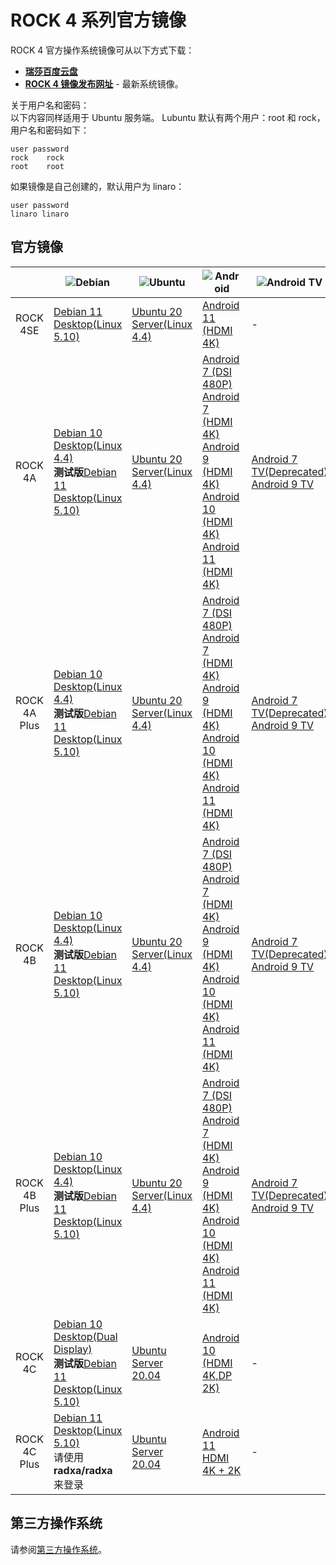 ﻿---
sidebar_label: '官方镜像'
sidebar_position: 8
---

# ROCK 4 系列官方镜像

ROCK 4 官方操作系统镜像可从以下方式下载：  

- **[瑞莎百度云盘](http://rock.sh/rockpi-baidupan)**
- **[ROCK 4 镜像发布网址](https://github.com/radxa/debos-radxa/releases/latest)** - 最新系统镜像。

关于用户名和密码：  
以下内容同样适用于 Ubuntu 服务端。
Lubuntu 默认有两个用户：root 和 rock，用户名和密码如下：

```
user password
rock    rock
root    root
```

如果镜像是自己创建的，默认用户为 linaro：

```
user password
linaro linaro
```

## 官方镜像

||![Debian](/img/Debian-logo.webp)|![Ubuntu](/img/Ubuntu-logo.webp)|![Android](/img/Android-Logo.webp)|![Android TV](/img/Android-tv-logo.webp)|
|:-:|-|-|-|-|
|ROCK 4SE|[Debian 11 Desktop(Linux 5.10)](https://github.com/radxa-build/rock-4se/releases/download/20230312-1521/rock-4se_debian_bullseye_kde_b33.img.xz)|[Ubuntu 20 Server(Linux 4.4)](https://github.com/radxa/debos-radxa/releases/download/20221109-1007/rockpi-4b-ubuntu-focal-server-arm64-20221109-1331-gpt.img.xz)|[Android 11 (HDMI 4K)](https://github.com/radxa/manifests/releases/download/RockPi-android11-20220819_1707/rock4b-se-android11-20220819-1907-gpt.zip)|-|
|ROCK 4A|[Debian 10 Desktop(Linux 4.4)](https://github.com/radxa-build/rock-pi-4b/releases/download/main-df04b3af/rockpi-4b-debian-buster-xfce4-arm64-20220401-0335-gpt.img.xz)<br/>**测试版**[Debian 11 Desktop(Linux 5.10)](https://github.com/radxa-build/rock-pi-4a/releases/download/20230427-1720/rock-pi-4a_debian_bullseye_kde_b13.img.xz)|[Ubuntu 20 Server(Linux 4.4)](https://github.com/radxa-build/rock-pi-4b/releases/download/main-df04b3af/rockpi-4b-ubuntu-focal-server-arm64-20220401-0346-gpt.img.xz)|[Android 7 (DSI 480P)](https://rock.sh/rockpi-android7-dsi-download)<br/>[Android 7 (HDMI 4K)](https://rock.sh/rockpi-android7-download)<br/>[Android 9 (HDMI 4K)](https://rock.sh/rockpi-android9-gpt-download)<br/>[Android 10 (HDMI 4K)](https://rock.sh/rockpi4b-android10-gpt-download)<br/>[Android 11 (HDMI 4K)](https://github.com/radxa/manifests/releases/tag/Rock-android11-20211115_1851)|[Android 7 TV(Deprecated)](https://rock.sh/rockpi-android7-tv-download)<br/>[Android 9 TV](https://rock.sh/rockpi-android9-tv-gpt-download)|
|ROCK 4A Plus|[Debian 10 Desktop(Linux 4.4)](https://github.com/radxa-build/rock-pi-4b/releases/download/main-df04b3af/rockpi-4b-debian-buster-xfce4-arm64-20220401-0335-gpt.img.xz)<br/>**测试版**[Debian 11 Desktop(Linux 5.10)](https://github.com/radxa-build/rock-pi-4a-plus/releases/download/20230427-1720/rock-pi-4a-plus_debian_bullseye_kde_b12.img.xz)|[Ubuntu 20 Server(Linux 4.4)](https://github.com/radxa-build/rock-pi-4b/releases/download/main-df04b3af/rockpi-4b-ubuntu-focal-server-arm64-20220401-0346-gpt.img.xz)|[Android 7 (DSI 480P)](https://rock.sh/rockpi-android7-dsi-download)<br/>[Android 7 (HDMI 4K)](https://rock.sh/rockpi-android7-download)<br/>[Android 9 (HDMI 4K)](https://rock.sh/rockpi-android9-gpt-download)<br/>[Android 10 (HDMI 4K)](https://rock.sh/rockpi4b-android10-gpt-download)<br/>[Android 11 (HDMI 4K)](https://github.com/radxa/manifests/releases/tag/Rock-android11-20211115_1851)|[Android 7 TV(Deprecated)](https://rock.sh/rockpi-android7-tv-download)<br/>[Android 9 TV](https://rock.sh/rockpi-android9-tv-gpt-download)|
|ROCK 4B|[Debian 10 Desktop(Linux 4.4)](https://github.com/radxa-build/rock-pi-4b/releases/download/main-df04b3af/rockpi-4b-debian-buster-xfce4-arm64-20220401-0335-gpt.img.xz)<br/>**测试版**[Debian 11 Desktop(Linux 5.10)](https://github.com/radxa-build/rock-pi-4b/releases/download/20230427-1720/rock-pi-4b_debian_bullseye_kde_b30.img.xz)|[Ubuntu 20 Server(Linux 4.4)](https://github.com/radxa-build/rock-pi-4b/releases/download/main-df04b3af/rockpi-4b-ubuntu-focal-server-arm64-20220401-0346-gpt.img.xz)|[Android 7 (DSI 480P)](https://rock.sh/rockpi-android7-dsi-download)<br/>[Android 7 (HDMI 4K)](https://rock.sh/rockpi-android7-download)<br/>[Android 9 (HDMI 4K)](https://rock.sh/rockpi-android9-gpt-download)<br/>[Android 10 (HDMI 4K)](https://rock.sh/rockpi4b-android10-gpt-download)<br/>[Android 11 (HDMI 4K)](https://github.com/radxa/manifests/releases/tag/Rock-android11-20211115_1851)|[Android 7 TV(Deprecated)](https://rock.sh/rockpi-android7-tv-download)<br/>[Android 9 TV](https://rock.sh/rockpi-android9-tv-gpt-download)|
|ROCK 4B Plus|[Debian 10 Desktop(Linux 4.4)](https://github.com/radxa-build/rock-pi-4b/releases/download/main-df04b3af/rockpi-4b-debian-buster-xfce4-arm64-20220401-0335-gpt.img.xz)<br/>**测试版**[Debian 11 Desktop(Linux 5.10)](https://github.com/radxa-build/rock-pi-4b-plus/releases/download/20230427-1720/rock-pi-4b-plus_debian_bullseye_kde_b19.img.xz)|[Ubuntu 20 Server(Linux 4.4)](https://github.com/radxa-build/rock-pi-4b/releases/download/main-df04b3af/rockpi-4b-ubuntu-focal-server-arm64-20220401-0346-gpt.img.xz)|[Android 7 (DSI 480P)](https://rock.sh/rockpi-android7-dsi-download)<br/>[Android 7 (HDMI 4K)](https://rock.sh/rockpi-android7-download)<br/>[Android 9 (HDMI 4K)](https://rock.sh/rockpi-android9-gpt-download)<br/>[Android 10 (HDMI 4K)](https://rock.sh/rockpi4b-android10-gpt-download)<br/>[Android 11 (HDMI 4K)](https://github.com/radxa/manifests/releases/tag/Rock-android11-20211115_1851)|[Android 7 TV(Deprecated)](https://rock.sh/rockpi-android7-tv-download)<br/>[Android 9 TV](https://rock.sh/rockpi-android9-tv-gpt-download)|
|ROCK 4C|[Debian 10 Desktop(Dual Display)](https://github.com/radxa/rock-pi-images-released/releases/download/v20210824/rockpi4c_debian_buster_xfce4_arm64_20210824_0245-gpt.img.gz)<br/>**测试版**[Debian 11 Desktop(Linux 5.10)](https://github.com/radxa-build/rock-pi-4c/releases/download/20230427-1720/rock-pi-4c_debian_bullseye_kde_b24.img.xz)|[Ubuntu Server 20.04](https://github.com/radxa/rock-pi-images-released/releases/download/v20210126/rockpi4c_ubuntu_focal_server_arm64_20210126_0004-gpt.img.gz)|[Android 10 (HDMI 4K,DP 2K)](https://rock.sh/rockpi4c-android10-gpt-download)|-|
|ROCK 4C Plus|[Debian 11 Desktop(Linux 5.10)](https://github.com/radxa-build/rock-4c-plus/releases/download/20230312-1521/rock-4c-plus_debian_bullseye_kde_b55.img.xz)<br/>请使用 **radxa/radxa** 来登录|[Ubuntu Server 20.04](https://github.com/radxa/debos-radxa/releases/download/20221109-1007/rock-4c-plus-ubuntu-focal-server-arm64-20221109-1302-gpt.img.xz)|[Android 11 HDMI 4K + 2K](https://github.com/radxa/manifests/releases/download/Rock-android11-20220408_1204/Rock4C_Plus_Android11_20220408_1609-gpt.img.xz)|-|

## 第三方操作系统

请参阅[第三方操作系统](/rock4/alternative-os/third-party-images)。
